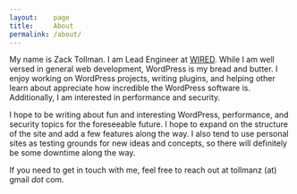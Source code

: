 ```yaml
---
layout:    page
title:     About
permalink: /about/
---
```


My name is Zack Tollman. I am Lead Engineer at [WIRED](http://www.wired.com). While I am well versed in general web development, WordPress is my bread and butter. I enjoy working on WordPress projects, writing plugins, and helping other learn about appreciate how incredible the WordPress software is. Additionally, I am interested in performance and security.

I hope to be writing about fun and interesting WordPress, performance, and security topics for the foreseeable future. I hope to expand on the structure of the site and add a few features along the way. I also tend to use personal sites as testing grounds for new ideas and concepts, so there will definitely be some downtime along the way.

If you need to get in touch with me, feel free to reach out at tollmanz (at) gmail *dot* com.
